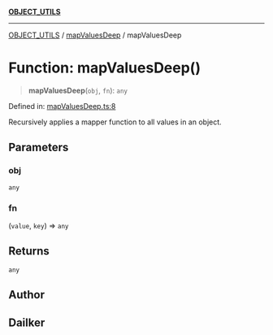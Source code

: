[**OBJECT_UTILS**](../../README.md)

***

[OBJECT_UTILS](../../README.md) / [mapValuesDeep](../README.md) / mapValuesDeep

# Function: mapValuesDeep()

> **mapValuesDeep**(`obj`, `fn`): `any`

Defined in: [mapValuesDeep.ts:8](https://github.com/dailker/everyutil/blob/b7f22b082046077d9fa17a48e94d4c255288033b/src/object/mapValuesDeep.ts#L8)

Recursively applies a mapper function to all values in an object.

## Parameters

### obj

`any`

### fn

(`value`, `key`) => `any`

## Returns

`any`

## Author

## Dailker
